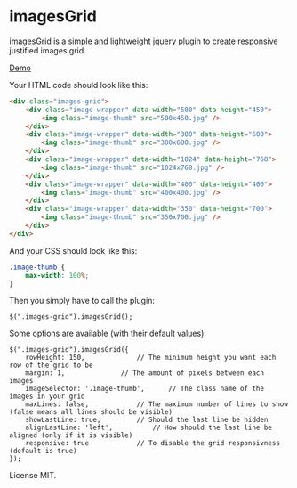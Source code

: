 # imagesGrid

imagesGrid is a simple and lightweight jquery plugin to create responsive justified images grid.

[Demo](https://lynesth.github.io/imagesGrid/docs/)

Your HTML code should look like this:

```HTML
<div class="images-grid">
    <div class="image-wrapper" data-width="500" data-height="450">
        <img class="image-thumb" src="500x450.jpg" />
    </div>
    <div class="image-wrapper" data-width="300" data-height="600">
        <img class="image-thumb" src="300x600.jpg" />
    </div>
    <div class="image-wrapper" data-width="1024" data-height="768">
        <img class="image-thumb" src="1024x768.jpg" />
    </div>
    <div class="image-wrapper" data-width="400" data-height="400">
        <img class="image-thumb" src="400x400.jpg" />
    </div>
    <div class="image-wrapper" data-width="350" data-height="700">
        <img class="image-thumb" src="350x700.jpg" />
    </div>
</div>
```

And your CSS should look like this:

```CSS
.image-thumb {
	max-width: 100%;
}
```


Then you simply have to call the plugin:

```JS
$(".images-grid").imagesGrid();
```

Some options are available (with their default values):

```JS
$(".images-grid").imagesGrid({
	rowHeight: 150,				// The minimum height you want each row of the grid to be
	margin: 1,				// The amount of pixels between each images
	imageSelector: '.image-thumb',		// The class name of the images in your grid
	maxLines: false,			// The maximum number of lines to show (false means all lines should be visible)
	showLastLine: true,			// Should the last line be hidden
	alignLastLine: 'left',			// How should the last line be aligned (only if it is visible)
	responsive: true			// To disable the grid responsivness (default is true)
});
```

License MIT.
